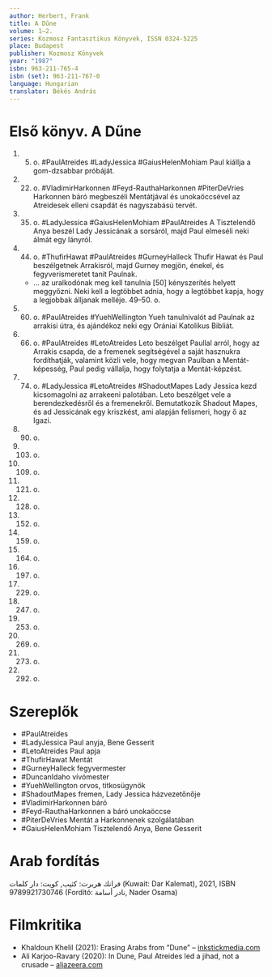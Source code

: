 ```yaml
---
author: Herbert, Frank
title: A Dűne
volume: 1–2.
series: Kozmosz Fantasztikus Könyvek, ISSN 0324-5225
place: Budapest
publisher: Kozmosz Könyvek
year: "1987"
isbn: 963-211-765-4
isbn (set): 963-211-767-0
language: Hungarian
translator: Békés András
---
```

# Első könyv. A Dűne
1. 5. o. #PaulAtreides #LadyJessica #GaiusHelenMohiam Paul kiállja a gom-dzsabbar próbáját.
2. 22. o. #VladimirHarkonnen #Feyd-RauthaHarkonnen #PiterDeVries Harkonnen báró megbeszéli Mentátjával és unokaöccsével az Atreidesek elleni csapdát és nagyszabású tervét.
3. 35. o. #LadyJessica #GaiusHelenMohiam #PaulAtreides A Tisztelendő Anya beszél Lady Jessicának a sorsáról, majd Paul elmeséli neki álmát egy lányról.
4. 44. o. #ThufirHawat #PaulAtreides #GurneyHalleck Thufir Hawat és Paul beszélgetnek Arrakisról, majd Gurney megjön, énekel, és fegyverismeretet tanít Paulnak.
	- … az uralkodónak meg kell tanulnia \[50] kényszerítés helyett meggyőzni. Neki kell a legtöbbet adnia, hogy a legtöbbet kapja, hogy a legjobbak álljanak melléje. 49–50. o.
5. 60. o. #PaulAtreides #YuehWellington Yueh tanulnivalót ad Paulnak az arrakisi útra, és ajándékoz neki egy Orániai Katolikus Bibliát.
6. 66. o. #PaulAtreides #LetoAtreides Leto beszélget Paullal arról, hogy az Arrakis csapda, de a fremenek segítségével a saját hasznukra fordíthatják, valamint közli vele, hogy megvan Paulban a Mentát-képesség, Paul pedig vállalja, hogy folytatja a Mentát-képzést.
7. 74. o. #LadyJessica #LetoAtreides #ShadoutMapes Lady Jessica kezd kicsomagolni az arrakeeni palotában. Leto beszélget vele a berendezkedésről és a fremenekről. Bemutatkozik Shadout Mapes, és ad Jessicának egy kriszkést, ami alapján felismeri, hogy ő az Igazi.
8. 90. o.
9. 103. o.
10. 109. o.
11. 121. o.
12. 128. o.
13. 152. o.
14. 159. o.
15. 164. o.
16. 197. o.
17. 229. o.
18. 247. o.
19. 253. o.
20. 269. o.
21. 273. o.
22. 292. o.

# Szereplők
- #PaulAtreides 
- #LadyJessica Paul anyja, Bene Gesserit
- #LetoAtreides Paul apja
- #ThufirHawat Mentát
- #GurneyHalleck fegyvermester
- #DuncanIdaho vívómester
- #YuehWellington orvos, titkosügynök
- #ShadoutMapes fremen, Lady Jessica házvezetőnője
- #VladimirHarkonnen báró
- #Feyd-RauthaHarkonnen a báró unokaöccse
- #PiterDeVries Mentát a Harkonnenek szolgálatában
- #GaiusHelenMohiam Tisztelendő Anya, Bene Gesserit
# Arab fordítás
فرانك هربرت: كثيب, كويت: دار كلمات (Kuwait: Dar Kalemat), 2021, ISBN 9789921730746 (Fordító: نادر أسامة, Nader Osama)
# Filmkritika
- Khaldoun Khelil (2021): Erasing Arabs from “Dune” – [inkstickmedia.com](https://inkstickmedia.com/erasing-arabs-from-dune/)
- Ali Karjoo-Ravary (2020): In Dune, Paul Atreides led a jihad, not a crusade – [aljazeera.com](https://www.aljazeera.com/opinions/2020/10/11/paul-atreides-led-a-jihad-not-a-crusade-heres-why-that-matters)
